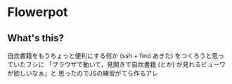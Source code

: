 # Flowerpot

## What's this?
自炊書籍をもうちょっと便利にする何か (ssh + find あきた) をつくろうと思っていたフシに
「ブラウザで動いて，見開きで自炊書籍 (とか) が見れるビューワが欲しいなぁ」と
思ったのでJSの練習がてら作るアレ

